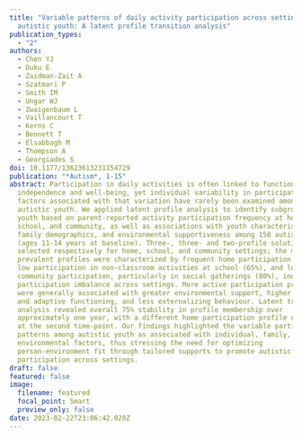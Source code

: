 ```yaml
---
title: "Variable patterns of daily activity participation across settings in
  autistic youth: A latent profile transition analysis"
publication_types:
  - "2"
authors:
  - Chen YJ
  - Duku E
  - Zaidman-Zait A
  - Szatmari P
  - Smith IM
  - Ungar WJ
  - Zwaigenbaum L
  - Vaillancourt T
  - Kerns C
  - Bennett T
  - Elsabbagh M
  - Thompson A
  - Georgiades S
doi: 10.1177/13623613231154729
publication: "*Autism*, 1-15"
abstract: Participation in daily activities is often linked to functional
  independence and well-being, yet individual variability in participation and
  factors associated with that variation have rarely been examined among
  autistic youth. We applied latent profile analysis to identify subgroups of
  youth based on parent-reported activity participation frequency at home,
  school, and community, as well as associations with youth characteristics,
  family demographics, and environmental supportiveness among 158 autistic youth
  (ages 11-14 years at baseline). Three-, three- and two-profile solutions were
  selected respectively for home, school, and community settings; the most
  prevalent profiles were characterized by frequent home participation (73%),
  low participation in non-classroom activities at school (65%), and low
  community participation, particularly in social gatherings (80%), indicating
  participation imbalance across settings. More active participation profiles
  were generally associated with greater environmental support, higher cognitive
  and adaptive functioning, and less externalizing behaviour. Latent transition
  analysis revealed overall 75% stability in profile membership over
  approximately one year, with a different home participation profile emerging
  at the second time-point. Our findings highlighted the variable participation
  patterns among autistic youth as associated with individual, family, and
  environmental factors, thus stressing the need for optimizing
  person-environment fit through tailored supports to promote autistic youth’s
  participation across settings.
draft: false
featured: false
image:
  filename: featured
  focal_point: Smart
  preview_only: false
date: 2023-02-22T23:06:42.028Z
---
```

